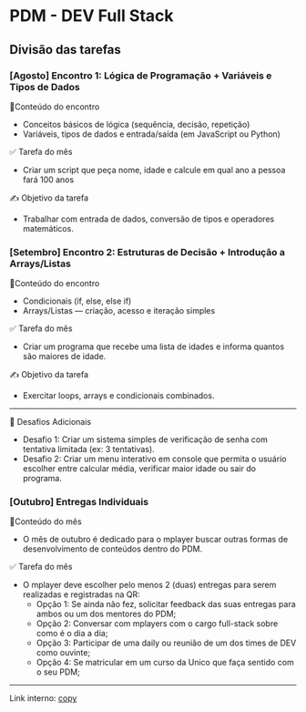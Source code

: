 # PDM - DEV Full Stack

## Divisão das tarefas
### [Agosto] Encontro 1: Lógica de Programação + Variáveis e Tipos de Dados

📒Conteúdo do encontro
- Conceitos básicos de lógica (sequência, decisão, repetição)
- Variáveis, tipos de dados e entrada/saída (em JavaScript ou Python)

✅ Tarefa do mês
- Criar um script que peça nome, idade e calcule em qual ano a pessoa fará 100 anos

✍️ Objetivo da tarefa
- Trabalhar com entrada de dados, conversão de tipos e operadores matemáticos.

### [Setembro] Encontro 2: Estruturas de Decisão + Introdução a Arrays/Listas

📒Conteúdo do encontro
- Condicionais (if, else, else if)
- Arrays/Listas — criação, acesso e iteração simples

✅ Tarefa do mês
- Criar um programa que recebe uma lista de idades e informa quantos são maiores de idade.

✍️ Objetivo da tarefa
- Exercitar loops, arrays e condicionais combinados.

---

🚩 Desafios Adicionais
- Desafio 1: Criar um sistema simples de verificação de senha com tentativa limitada 
(ex: 3 tentativas).
- Desafio 2: Criar um menu interativo em console que permita o usuário escolher entre calcular média, verificar maior idade ou sair do programa.

### [Outubro] Entregas Individuais

📒Conteúdo do mês
- O mês de outubro é dedicado para o mplayer buscar outras formas de desenvolvimento de conteúdos dentro do PDM. 

✅ Tarefa do mês
- O mplayer deve escolher pelo menos 2 (duas) entregas para serem realizadas e registradas na QR:
    - Opção 1: Se ainda não fez, solicitar feedback das suas entregas para ambos ou um dos mentores do PDM;
    - Opção 2: Conversar com mplayers com o cargo full-stack sobre como é o dia a dia;
    - Opção 3: Participar de uma daily ou reunião de um dos times de DEV como ouvinte;
    - Opção 4: Se matricular em um curso da Unico que faça sentido com o seu PDM;

---

Link interno: [copy](https://docs.google.com/document/d/1EwTjHIPwQb7pmgF_UJbZw8i7zlH0u8y7Kwr34ztP7kE/edit?usp=sharing)